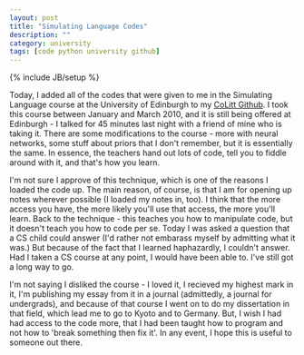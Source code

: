 ```yaml
---
layout: post
title: "Simulating Language Codes"
description: ""
category: university
tags: [code python university github]
---
```

{% include JB/setup %}

Today, I added all of the codes that were given to me in the Simulating
Language course at the University of Edinburgh to my [CoLitt
Github](https://github.com/RichardLitt/CoLitt/tree/master/Simulating%20Language).
I took this course between January and March 2010, and it is still being
offered at Edinburgh - I talked for 45 minutes last night with a friend
of mine who is taking it. There are some modifications to the course -
more with neural networks, some stuff about priors that I don't
remember, but it is essentially the same. In essence, the teachers hand
out lots of code, tell you to fiddle around with it, and that's how you
learn.

I'm not sure I approve of this technique, which is one of the reasons I
loaded the code up. The main reason, of course, is that I am for opening
up notes wherever possible (I loaded my notes in, too). I think that the
more access you have, the more likely you'll use that access, the more
you'll learn. Back to the technique - this teaches you how to manipulate
code, but it doesn't teach you how to code per se. Today I was asked a
question that a CS child could answer (I'd rather not embarass myself by
admitting what it was.) But because of the fact that I learned
haphazardly, I couldn't answer. Had I taken a CS course at any point, I
would have been able to. I've still got a long way to go. 

I'm not saying I disliked the course - I loved it, I recieved my highest
mark in it, I'm publishing my essay from it in a journal (admittedly, a
journal for undergrads), and because of that course I went on to do my
dissertation in that field, which lead me to go to Kyoto and to Germany.
But, I wish I had had access to the code more, that I had been taught
how to program and not how to 'break something then fix it'. In any
event, I hope this is useful to someone out there. 
